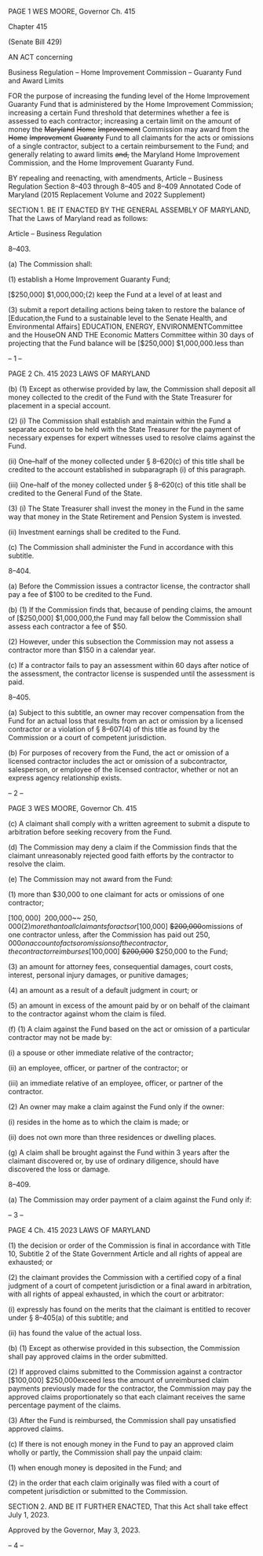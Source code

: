 PAGE 1
WES MOORE, Governor Ch. 415

Chapter 415

(Senate Bill 429)

AN ACT concerning

Business Regulation – Home Improvement Commission – Guaranty Fund and
Award Limits

FOR the purpose of increasing the funding level of the Home Improvement Guaranty Fund
that is administered by the Home Improvement Commission; increasing a certain
Fund threshold that determines whether a fee is assessed to each contractor;
increasing a certain limit on the amount of money the ~~Maryland~~ ~~Home~~ ~~Improvement~~
Commission may award from the ~~Home~~ ~~Improvement~~ ~~Guaranty~~ Fund to all
claimants for the acts or omissions of a single contractor, subject to a certain
reimbursement to the Fund; and generally relating to award limits ~~and,~~ the
Maryland Home Improvement Commission, and the Home Improvement Guaranty
Fund.

BY repealing and reenacting, with amendments,
Article – Business Regulation
Section 8–403 through 8–405 and 8–409
Annotated Code of Maryland
(2015 Replacement Volume and 2022 Supplement)

SECTION 1. BE IT ENACTED BY THE GENERAL ASSEMBLY OF MARYLAND,
That the Laws of Maryland read as follows:

Article – Business Regulation

8–403.

(a) The Commission shall:

(1) establish a Home Improvement Guaranty Fund;

[$250,000] $1,000,000;(2) keep the Fund at a level of at least and

(3) submit a report detailing actions being taken to restore the balance of
[Education,the Fund to a sustainable level to the Senate Health, and Environmental
Affairs] EDUCATION, ENERGY, ENVIRONMENTCommittee and the HouseON AND THE
Economic Matters Committee within 30 days of projecting that the Fund balance will be
[$250,000] $1,000,000.less than

– 1 –

PAGE 2
Ch. 415 2023 LAWS OF MARYLAND

(b) (1) Except as otherwise provided by law, the Commission shall deposit all
money collected to the credit of the Fund with the State Treasurer for placement in a special
account.

(2) (i) The Commission shall establish and maintain within the Fund a
separate account to be held with the State Treasurer for the payment of necessary expenses
for expert witnesses used to resolve claims against the Fund.

(ii) One–half of the money collected under § 8–620(c) of this title
shall be credited to the account established in subparagraph (i) of this paragraph.

(iii) One–half of the money collected under § 8–620(c) of this title
shall be credited to the General Fund of the State.

(3) (i) The State Treasurer shall invest the money in the Fund in the
same way that money in the State Retirement and Pension System is invested.

(ii) Investment earnings shall be credited to the Fund.

(c) The Commission shall administer the Fund in accordance with this subtitle.

8–404.

(a) Before the Commission issues a contractor license, the contractor shall pay a
fee of $100 to be credited to the Fund.

(b) (1) If the Commission finds that, because of pending claims, the amount of
[$250,000] $1,000,000,the Fund may fall below the Commission shall assess each
contractor a fee of $50.

(2) However, under this subsection the Commission may not assess a
contractor more than $150 in a calendar year.

(c) If a contractor fails to pay an assessment within 60 days after notice of the
assessment, the contractor license is suspended until the assessment is paid.

8–405.

(a) Subject to this subtitle, an owner may recover compensation from the Fund
for an actual loss that results from an act or omission by a licensed contractor or a violation
of § 8–607(4) of this title as found by the Commission or a court of competent jurisdiction.

(b) For purposes of recovery from the Fund, the act or omission of a licensed
contractor includes the act or omission of a subcontractor, salesperson, or employee of the
licensed contractor, whether or not an express agency relationship exists.

– 2 –

PAGE 3
WES MOORE, Governor Ch. 415

(c) A claimant shall comply with a written agreement to submit a dispute to
arbitration before seeking recovery from the Fund.

(d) The Commission may deny a claim if the Commission finds that the claimant
unreasonably rejected good faith efforts by the contractor to resolve the claim.

(e) The Commission may not award from the Fund:

(1) more than $30,000 to one claimant for acts or omissions of one
contractor;

[$100,000] ~~$200,000~~ $250,000(2) more than to all claimants for acts or
[$100,000] ~~$200,000~~omissions of one contractor unless, after the Commission has paid out
$250,000 on account of acts or omissions of the contractor, the contractor reimburses
[$100,000] ~~$200,000~~ $250,000 to the Fund;

(3) an amount for attorney fees, consequential damages, court costs,
interest, personal injury damages, or punitive damages;

(4) an amount as a result of a default judgment in court; or

(5) an amount in excess of the amount paid by or on behalf of the claimant
to the contractor against whom the claim is filed.

(f) (1) A claim against the Fund based on the act or omission of a particular
contractor may not be made by:

(i) a spouse or other immediate relative of the contractor;

(ii) an employee, officer, or partner of the contractor; or

(iii) an immediate relative of an employee, officer, or partner of the
contractor.

(2) An owner may make a claim against the Fund only if the owner:

(i) resides in the home as to which the claim is made; or

(ii) does not own more than three residences or dwelling places.

(g) A claim shall be brought against the Fund within 3 years after the claimant
discovered or, by use of ordinary diligence, should have discovered the loss or damage.

8–409.

(a) The Commission may order payment of a claim against the Fund only if:

– 3 –

PAGE 4
Ch. 415 2023 LAWS OF MARYLAND

(1) the decision or order of the Commission is final in accordance with Title
10, Subtitle 2 of the State Government Article and all rights of appeal are exhausted; or

(2) the claimant provides the Commission with a certified copy of a final
judgment of a court of competent jurisdiction or a final award in arbitration, with all rights
of appeal exhausted, in which the court or arbitrator:

(i) expressly has found on the merits that the claimant is entitled to
recover under § 8–405(a) of this subtitle; and

(ii) has found the value of the actual loss.

(b) (1) Except as otherwise provided in this subsection, the Commission shall
pay approved claims in the order submitted.

(2) If approved claims submitted to the Commission against a contractor
[$100,000] $250,000exceed less the amount of unreimbursed claim payments previously
made for the contractor, the Commission may pay the approved claims proportionately so
that each claimant receives the same percentage payment of the claims.

(3) After the Fund is reimbursed, the Commission shall pay unsatisfied
approved claims.

(c) If there is not enough money in the Fund to pay an approved claim wholly or
partly, the Commission shall pay the unpaid claim:

(1) when enough money is deposited in the Fund; and

(2) in the order that each claim originally was filed with a court of
competent jurisdiction or submitted to the Commission.

SECTION 2. AND BE IT FURTHER ENACTED, That this Act shall take effect July
1, 2023.

Approved by the Governor, May 3, 2023.

– 4 –